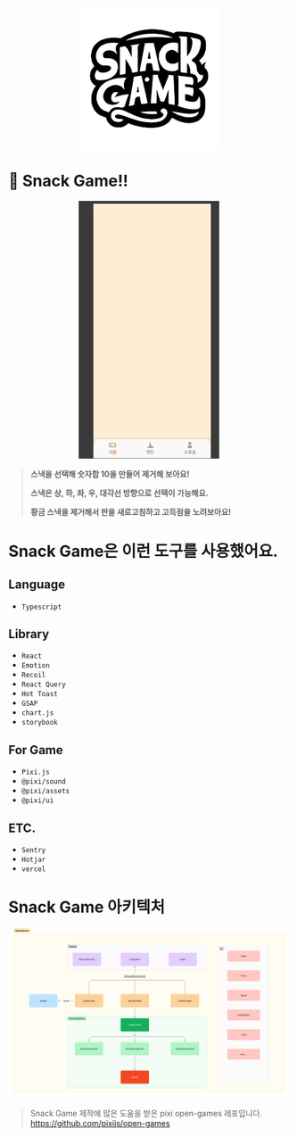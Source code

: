 <div style='width: 50%; margin: auto; background-color: white; border-radius: 16px; text-aling: center;'>
    <img src='./src/assets/images/logo-snack-game-letter.png' >
</div>


<div style='margin-top: 2rem;'>

# 🍿 Snack Game!!

<div style='margin: auto; width: 50%;'>
    <img src='./src/assets/images/snackgame_gif_for_readme.gif' >
</div>
</div>

> **스낵을 선택해 숫자합 10을 만들어 제거해 보아요!**
>
> **스낵은 상, 하, 좌, 우, 대각선 방향으로 선택이 가능해요.**
> 
> **황금 스낵을 제거해서 판을 새로고침하고 고득점을 노려보아요!**

# Snack Game은 이런 도구를 사용했어요.
## Language
* `Typescript`
## Library
* `React`
* `Emotion`
* `Recoil`
* `React Query`
* `Hot Toast`
* `GSAP`
* `chart.js`
* `storybook`
## For Game
* `Pixi.js`
* `@pixi/sound`
* `@pixi/assets`
* `@pixi/ui`
## ETC.
* `Sentry`
* `Hotjar`
* `vercel`

# Snack Game 아키텍처
<div style='margin: auto;'>
    <img src='./src/assets/images/snackgame_archi.png' >
</div>

> Snack Game 제작에 많은 도움을 받은 pixi open-games 레포입니다.
>  https://github.com/pixijs/open-games